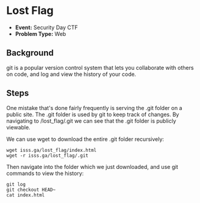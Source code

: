 # Lost Flag
* **Event:** Security Day CTF
* **Problem Type:** Web

## Background
git is a popular version control system that lets you collaborate with others on code, and log and view the history of your code.

## Steps
One mistake that's done fairly frequently is serving the .git folder on a public site. The .git folder is used by git to keep track of changes. By navigating to /lost_flag/.git we can see that the .git folder is publicly viewable. 

We can use wget to download the entire .git folder recursively:
```
wget isss.ga/lost_flag/index.html
wget -r isss.ga/lost_flag/.git
```

Then navigate into the folder which we just downloaded, and use git commands to view the history:
```
git log
git checkout HEAD~
cat index.html
```